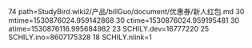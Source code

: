 74 path=StudyBird.wiki2/产品/billGuo/document/优惠券/新人红包.md
30 mtime=1530876024.959142868
30 ctime=1530876024.959195481
30 atime=1530876116.995684982
23 SCHILY.dev=16777220
25 SCHILY.ino=8607175328
18 SCHILY.nlink=1
